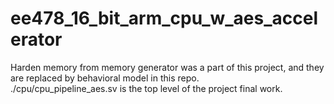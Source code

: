 # ee478_16_bit_arm_cpu_w_aes_accelerator

Harden memory from memory generator was a part of this project, and they are replaced by behavioral model in this repo.  
./cpu/cpu_pipeline_aes.sv is the top level of the project final work.